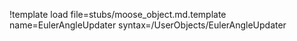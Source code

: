 !template load file=stubs/moose_object.md.template name=EulerAngleUpdater syntax=/UserObjects/EulerAngleUpdater